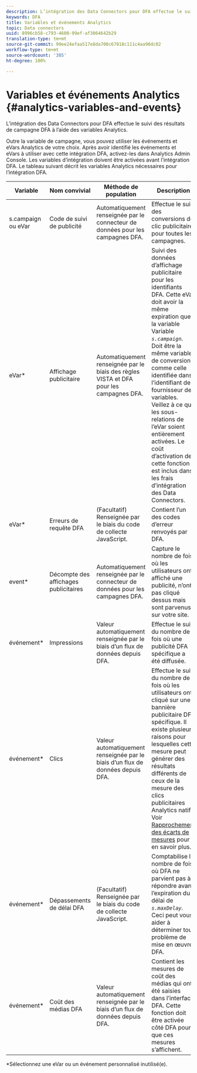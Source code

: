 ```yaml
---
description: L’intégration des Data Connectors pour DFA effectue le suivi des résultats de campagne DFA à l’aide des variables Analytics.
keywords: DFA
title: Variables et événements Analytics
topic: Data connectors
uuid: 8996cb58-c793-4600-99ef-af3064642b29
translation-type: tm+mt
source-git-commit: 99ee24efaa517e8da700c67818c111c4aa90dc02
workflow-type: tm+mt
source-wordcount: '385'
ht-degree: 100%

---
```



# Variables et événements Analytics {#analytics-variables-and-events}

L’intégration des Data Connectors pour DFA effectue le suivi des résultats de campagne DFA à l’aide des variables Analytics.

Outre la variable de campagne, vous pouvez utiliser les événements et eVars Analytics de votre choix. Après avoir identifié les événements et eVars à utiliser avec cette intégration DFA, activez-les dans Analytics Admin Console. Les variables d’intégration doivent être activées avant l’intégration DFA. Le tableau suivant décrit les variables Analytics nécessaires pour l’intégration DFA.

| Variable | Nom convivial | Méthode de population | Description |
|---|---|---|---|
| s.campaign ou eVar | Code de suivi de publicité | Automatiquement renseignée par le connecteur de données pour les campagnes DFA. | Effectue le suivi des conversions de clic publicitaire pour toutes les campagnes. |
| eVar* | Affichage publicitaire | Automatiquement renseignée par le biais des règles VISTA et DFA pour les campagnes DFA. | Suivi des données d’affichage publicitaire pour les identifiants DFA. Cette eVar doit avoir la même expiration que la variable Variable *`s.campaign`*. Doit être la même variable de conversion comme celle identifiée dans l’identifiant de fournisseur de variables. Veillez à ce que les sous-relations de l’eVar soient entièrement activées. Le coût d’activation de cette fonction est inclus dans les frais d’intégration des Data Connectors. |
| eVar* | Erreurs de requête DFA | (Facultatif) Renseignée par le biais du code de collecte JavaScript. | Contient l’un des codes d’erreur renvoyés par DFA. |
| event* | Décompte des affichages publicitaires | Automatiquement renseignée par le connecteur de données pour les campagnes DFA. | Capture le nombre de fois où les utilisateurs ont affiché une publicité, n’ont pas cliqué dessus mais sont parvenus sur votre site. |
| événement* | Impressions | Valeur automatiquement renseignée par le biais d’un flux de données depuis DFA. | Effectue le suivi du nombre de fois où une publicité DFA spécifique a été diffusée. |
| événement* | Clics | Valeur automatiquement renseignée par le biais d’un flux de données depuis DFA. | Effectue le suivi du nombre de fois où les utilisateurs ont cliqué sur une bannière publicitaire DFA spécifique. Il existe plusieurs raisons pour lesquelles cette mesure peut générer des résultats différents de ceux de la mesure des clics publicitaires Analytics natifs. Voir [Rapprochement des écarts de mesures](/help/import/data-connectors/dfa-data-connector-analytics/dfa-reconciling-metric-discrepancies.md) pour en savoir plus. |
| événement* | Dépassements de délai DFA | (Facultatif) Renseignée par le biais du code de collecte JavaScript. | Comptabilise le nombre de fois où DFA ne parvient pas à répondre avant l’expiration du délai de *`s.maxDelay`*. Ceci peut vous aider à déterminer tout problème de mise en œuvre DFA. |
| événement* | Coût des médias DFA | Valeur automatiquement renseignée par le biais d’un flux de données depuis DFA. | Contient les mesures de coût des médias qui ont été saisies dans l’interface DFA. Cette fonction doit être activée côté DFA pour que ces mesures s’affichent. |

*Sélectionnez une eVar ou un événement personnalisé inutilisé(e).
